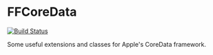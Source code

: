 FFCoreData
==========

[![Build Status](https://travis-ci.org/ffried/FFCoreData.svg?branch=master)](https://travis-ci.org/ffried/FFCoreData)

Some useful extensions and classes for Apple's CoreData framework.
